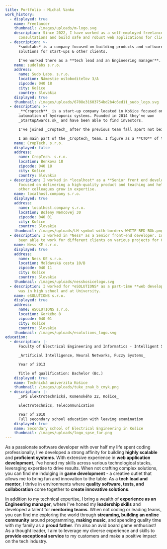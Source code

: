 ```yaml
---
title: Portfolio - Michal Vanko
work_history:
  - displayed: true
    name: Freelancer
    thumbnail: /images/uploads/m-logo.svg
    description: Since 2022, I have worked as a self-employed freelancer. I provide
      consultations and build safe and robust web applications for clients.
  - description: >-
      *sudolabs* is a company focused on building products and software
      solutions for start-ups & other clients.

      I've worked there as a **tech lead and an Engineering manager**.
    name: sudolabs s.r.o.
    address:
      name: Sudo Labs. s.r.o.
      location: Námestie osloboditeľov 3/A
      zipcode: 040 18
      city: Košice
      country: Slovakia
    displayed: true
    thumbnail: /images/uploads/6708e31603754bd2b4c6ed11_sudo_logo.svg
  - description: >-
      _**Croptech**_ is a start-up company located in Košice focused on smart
      automation of hydroponic systems. Founded in 2014 they've won
      _StartupAwards.sk_ and have been able to find investors.

      I've joined _Croptech_ after the previous team fall apart not being able to bring product into the market.

      I am main part of the _Croptech_ team. I figure as a **CTO** of the company. I've developed architecture of the main product called _responzIO_.
    name: CropTech. s.r.o.
    displayed: false
    address:
      name: CropTech. s.r.o.
      location: Benkova 18
      zipcode: 040 18
      city: Košice
      country: Slovakia
  - description: I worked in *localhost* as a **Senior front end developer**. I was
      focused on delivering a high-quality product and teaching and helping
      other colleagues grow in expertise.
    name: localhost.company s.r.o.
    displayed: true
    address:
      name: localhost.company s.r.o.
      location: Boženy Nemcovej 30
      zipcode: 040 01
      city: Košice
      country: Slovakia
    thumbnail: /images/uploads/LH-symbol-with-borders-WHITE-RED-BGb.png
  - description: I worked in *Ness* as a Senior front-end developer. In *Ness*, I've
      been able to work for different clients on various projects for 6 years.
    name: Ness KE s.r.o.
    displayed: true
    address:
      name: Ness KE s.r.o.
      location: Moldavská cesta 10/B
      zipcode: 040 11
      city: Košice
      country: Slovakia
    thumbnail: /images/uploads/nesskosicelogo.svg
  - description: I worked for *eSOLUTIONS* as a part-time **web developer** while I
      was in high school and at University.
    name: eSOLUTIONS s.r.o.
    displayed: true
    address:
      name: eSOLUTIONS s.r.o.
      location: Gorkého 8
      zipcode: 040 01
      city: Košice
      country: Slovakia
    thumbnail: /images/uploads/esolutions_logo.svg
education:
  - description: |-
      Faculty of Electrical Engineering and Informatics - Intelligent Systems

      _Artificial Intelligence, Neural Networks, Fuzzy Systems_

      Year of 2013

      Title of qualification: Bachelor (Bc.)
    displayed: true
    name: Technická univerzita Košice
    thumbnail: /images/uploads/tuke_znak_b_cmyk.png
  - description: |-
      _SPŠ Elektrotechnická, Komenského 22, Košice_

      Electrotechnics, Telecommunication

      Year of 2010
      Full secondary school education with leaving examination
    displayed: true
    name: Secondary school of Electrical Engineering in Košice
    thumbnail: /images/uploads/logo_spse_far.png
---
```

As a passionate software developer with over half my life spent coding professionally, I've developed a strong affinity for building **highly scalable** and **proficient systems**. With extensive experience in **web application development**, I've honed my skills across various technological stacks, leveraging expertise to drive results. When not crafting complex solutions, you can find me indulging in **game development** - a creative outlet that allows me to bring fun and innovation to the table. As a **tech lead and mentor**, I thrive in environments where **quality software, tests, and collaboration** come together to **create innovative solutions**.

In addition to my technical expertise, I bring a wealth of **experience as an Engineering manager**, where I've honed my **leadership skills** and developed a talent for **mentoring teams**. When not coding or leading teams, you can find me exploring the world through **streaming, building an online community** around programming, **making music**, and spending quality time with my family as a **proud father**. I'm also an avid board game enthusiast! As a thought leader, I aim to leverage my diverse experience and skills to **provide exceptional service** to my customers and make a positive impact on the tech industry.
